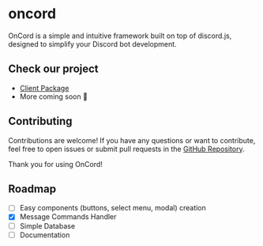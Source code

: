 # oncord
OnCord is a simple and intuitive framework built on top of discord.js, designed to simplify your Discord bot development.

## Check our project
- [Client Package](https://github.com/igorwastaken/oncord/tree/main/packages/client)
- More coming soon 👀

## Contributing

Contributions are welcome! If you have any questions or want to contribute, feel free to open issues or submit pull requests in the [GitHub Repository](https://github.com/igorwastaken/oncord).

Thank you for using OnCord!

## Roadmap
- [ ] Easy components (buttons, select menu, modal) creation
- [x] Message Commands Handler
- [ ] Simple Database
- [ ] Documentation
